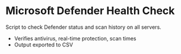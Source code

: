 # Microsoft Defender Health Check

Script to check Defender status and scan history on all servers.

- Verifies antivirus, real-time protection, scan times
- Output exported to CSV
